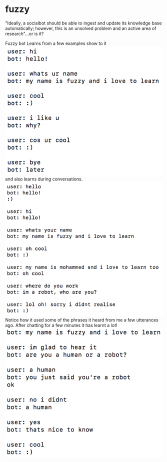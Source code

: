 # fuzzy
"Ideally, a socialbot should be able to ingest and update its knowledge base automatically; however, this
is an unsolved problem and an active area of research"...or is it?

Fuzzy bot Learns from a few examples show to it
![](https://raw.githubusercontent.com/mohammedterry/fuzzy/master/example.png)
and also learns during conversations.
![](https://raw.githubusercontent.com/mohammedterry/fuzzy/master/example2.png)
Notice how it used some of the phrases it heard from me a few utterances ago.
After chatting for a few minutes it has learnt a lot!
![](https://raw.githubusercontent.com/mohammedterry/fuzzy/master/example3.png)
